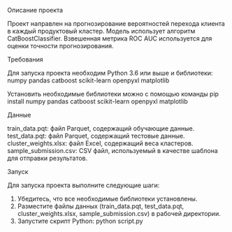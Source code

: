 Описание проекта

Проект направлен на прогнозирование вероятностей перехода клиента в каждый продуктовый кластер. Модель использует алгоритм CatBoostClassifier. Взвешенная метрика ROC AUC используется для оценки точности прогнозирования.

Требования

Для запуска проекта необходим Python 3.6 или выше и библиотеки:
numpy
pandas
catboost
scikit-learn
openpyxl
matplotlib

Установить необходимые библиотеки можно с помощью команды
pip install numpy pandas catboost scikit-learn openpyxl matplotlib

Данные

train_data.pqt: файл Parquet, содержащий обучающие данные.
test_data.pqt: файл Parquet, содержащий тестовые данные.
cluster_weights.xlsx: файл Excel, содержащий веса кластеров.
sample_submission.csv: CSV файл, используемый в качестве шаблона для отправки результатов.

Запуск

Для запуска проекта выполните следующие шаги:

1. Убедитесь, что все необходимые библиотеки установлены.
2. Разместите файлы данных (train_data.pqt, test_data.pqt, cluster_weights.xlsx, sample_submission.csv) в рабочей директории.
3. Запустите скрипт Python: python script.py